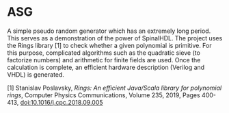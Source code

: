 # ASG

A simple pseudo random generator which has an extremely long period. This serves as a demonstration of the power of SpinalHDL. The project uses the Rings library \[1\] to check whether a given polynomial is primitive. For this purpose, complicated algorithms such as the quadratic sieve (to factorize numbers) and arithmetic for finite fields are used. Once the calculation is complete, an efficient hardware description (Verilog and VHDL) is generated.

\[1\] Stanislav Poslavsky, _Rings: An efficient Java/Scala library for polynomial rings_, Computer Physics Communications, Volume 235, 2019, Pages 400-413, [doi:10.1016/j.cpc.2018.09.005](https://doi.org/10.1016/j.cpc.2018.09.005)
